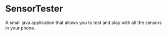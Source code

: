 # SensorTester
A small java application that allows you to test and play with all the sensors in your phone.
